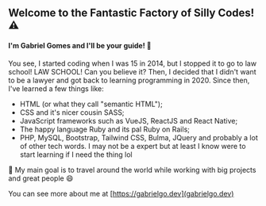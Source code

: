 ## Welcome to the Fantastic Factory of Silly Codes! :warning:
#### I'm Gabriel Gomes and I'll be your guide! :cop:
You see, I started coding when I was 15 in 2014, but I stopped it to go to law school! LAW SCHOOL! Can you believe it? Then, I decided that I didn't want to be a lawyer and got back to learning programming in 2020. Since then, I've learned a few things like:
- HTML (or what they call "semantic HTML");
- CSS and it's nicer cousin SASS;
- JavaScript frameworks such as VueJS, ReactJS and React Native;
- The happy language Ruby and its pal Ruby on Rails;
- PHP, MySQL, Bootstrap, Tailwind CSS, Bulma, JQuery and probably a lot of other tech words. I may not be a expert but at least I know were to start learning if I need the thing lol

:rocket: My main goal is to travel around the world while working with big projects and great people :smile:

You can see more about me at [https://gabrielgo.dev](gabrielgo.dev)

